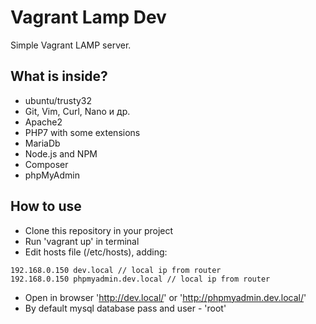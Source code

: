 # Vagrant Lamp Dev 

Simple Vagrant LAMP server.

## What is inside?

- ubuntu/trusty32
- Git, Vim, Curl, Nano и др.
- Apache2
- PHP7 with some extensions
- MariaDb
- Node.js and NPM
- Composer
- phpMyAdmin

## How to use

- Clone this repository in your project
- Run 'vagrant up' in terminal
- Edit hosts file (/etc/hosts), adding:

````
192.168.0.150 dev.local // local ip from router
192.168.0.150 phpmyadmin.dev.local // local ip from router
````

- Open in browser 'http://dev.local/' or 'http://phpmyadmin.dev.local/'
- By default mysql database pass and user - 'root'


